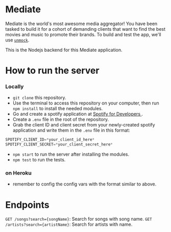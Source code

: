 # Mediate

Mediate is the world's most awesome media aggregator! You have been tasked to build it for a cohort of demanding clients that want to find the best movies and music to promote their brands. To build and test the app, we'll use [`unmock`](https://githutb.com/unmock/unmock-js).

This is the Nodejs backend for this Mediate application.

# How to run the server

### Locally

- `git clone` this repository.
- Use the terminal to access this repository on your computer, then run `npm install` to install the needed modules.
- Go and create a spotify application at [Spotify for Developers ](https://developer.spotify.com/).
- Create a `.env` file in the root of the repository.
- Grab the client ID and client secret from your newly-created spotify application and write them in the `.env` file in this format:

```javascript
SPOTIFY_CLIENT_ID=*your_client_id_here*
SPOTIFY_CLIENT_SECRET=*your_client_secret_here*
```

- `npm start` to run the server after installing the modules.
- `npm test` to run the tests.

### on Heroku

- remember to config the config vars with the format similar to above.

# Endpoints

`GET /songs?search={songName}`: Search for songs with song name.
`GET /artists?search={artistName}`: Search for artists with name.
